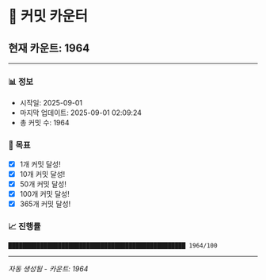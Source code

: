 # 🔢 커밋 카운터

## 현재 카운트: 1964

---

### 📊 정보
- 시작일: 2025-09-01
- 마지막 업데이트: 2025-09-01 02:09:24
- 총 커밋 수: 1964

### 🎯 목표
- [x] 1개 커밋 달성!
- [x] 10개 커밋 달성!
- [x] 50개 커밋 달성!
- [x] 100개 커밋 달성!
- [x] 365개 커밋 달성!

### 📈 진행률
```
██████████████████████████████████████████████████ 1964/100
```

---
*자동 생성됨 - 카운트: 1964*
